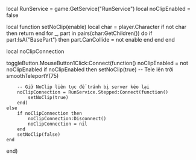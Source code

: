 local RunService = game:GetService("RunService")
local noClipEnabled = false

local function setNoClip(enable)
    local char = player.Character
    if not char then return end
    for _, part in pairs(char:GetChildren()) do
        if part:IsA("BasePart") then
            part.CanCollide = not enable
        end
    end
end

local noClipConnection

toggleButton.MouseButton1Click:Connect(function()
    noClipEnabled = not noClipEnabled
    if noClipEnabled then
        setNoClip(true)
        -- Tele lên trời
        smoothTeleportY(75)

        -- Giữ NoClip liên tục để tránh bị server kéo lại
        noClipConnection = RunService.Stepped:Connect(function()
            setNoClip(true)
        end)
    else
        if noClipConnection then
            noClipConnection:Disconnect()
            noClipConnection = nil
        end
        setNoClip(false)
    end
end)
